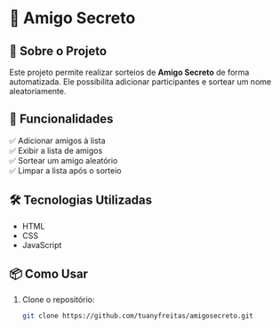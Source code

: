 # 🎁 Amigo Secreto

## 📌 Sobre o Projeto
Este projeto permite realizar sorteios de **Amigo Secreto** de forma automatizada. Ele possibilita adicionar participantes e sortear um nome aleatoriamente.

## 🚀 Funcionalidades
✅ Adicionar amigos à lista  
✅ Exibir a lista de amigos  
✅ Sortear um amigo aleatório  
✅ Limpar a lista após o sorteio  

## 🛠️ Tecnologias Utilizadas
- HTML
- CSS
- JavaScript

## 📦 Como Usar
1. Clone o repositório:
   ```sh
   git clone https://github.com/tuanyfreitas/amigosecreto.git
